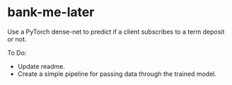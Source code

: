 # bank-me-later
Use a PyTorch dense-net to predict if a client subscribes to a term deposit or not.

To Do:
* Update readme.
* Create a simple pipeline for passing data through the trained model.
